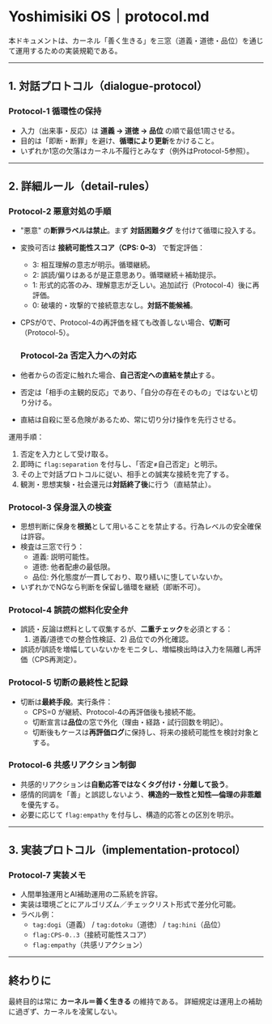 # Yoshimisiki OS｜protocol.md

本ドキュメントは、カーネル「善く生きる」を三窓（道義・道徳・品位）を通じて運用するための実装規範である。

---

## 1. 対話プロトコル（dialogue-protocol）

### Protocol-1 循環性の保持
- 入力（出来事・反応）は **道義 → 道徳 → 品位** の順で最低1周させる。
- 目的は「即断・断罪」を避け、**循環により更新**をかけること。
- いずれか1窓の欠落はカーネル不履行とみなす（例外はProtocol-5参照）。

---

## 2. 詳細ルール（detail-rules）

### Protocol-2 悪意対処の手順
- "悪意" の**断罪ラベルは禁止**。まず **対話困難タグ** を付けて循環に投入する。
- 変換可否は **接続可能性スコア（CPS: 0–3）** で暫定評価：
  - 3: 相互理解の意志が明示。循環継続。
  - 2: 誤読/偏りはあるが是正意思あり。循環継続＋補助提示。
  - 1: 形式的応答のみ、理解意志が乏しい。追加試行（Protocol-4）後に再評価。
  - 0: 破壊的・攻撃的で接続意志なし。**対話不能候補**。
- CPSが0で、Protocol-4の再評価を経ても改善しない場合、**切断可**（Protocol-5）。

  ### Protocol-2a 否定入力への対応
- 他者からの否定に触れた場合、**自己否定への直結を禁止**する。  
- 否定は「相手の主観的反応」であり、「自分の存在そのもの」ではないと切り分ける。  
- 直結は自殺に至る危険があるため、常に切り分け操作を先行させる。  

運用手順：
1. 否定を入力として受け取る。
2. 即時に `flag:separation` を付与し、「否定≠自己否定」と明示。
3. その上で対話プロトコルに従い、相手との誠実な接続を完了する。
4. 観測・思想実験・社会還元は**対話終了後**に行う（直結禁止）。

### Protocol-3 保身混入の検査
- 思想判断に保身を**根拠**として用いることを禁止する。行為レベルの安全確保は許容。
- 検査は三窓で行う：
  - 道義: 説明可能性。
  - 道徳: 他者配慮の最低限。
  - 品位: 外化態度が一貫しており、取り繕いに堕していないか。
- いずれかでNGなら判断を保留し循環を継続（即断不可）。

### Protocol-4 誤読の燃料化安全弁
- 誤読・反論は燃料として収集するが、**二重チェック**を必須とする：
  1) 道義/道徳での整合性検証、2) 品位での外化確認。
- 誤読が誤読を増幅していないかをモニタし、増幅検出時は入力を隔離し再評価（CPS再測定）。

### Protocol-5 切断の最終性と記録
- 切断は**最終手段**。実行条件：
  - CPS=0 が継続、Protocol-4の再評価後も接続不能。
  - 切断宣言は**品位**の窓で外化（理由・経路・試行回数を明記）。
  - 切断後もケースは**再評価ログ**に保持し、将来の接続可能性を検討対象とする。

### Protocol-6 共感リアクション制御
- 共感的リアクションは**自動応答ではなくタグ付け・分離して扱う**。
- 感情的同調を「善」と誤認しないよう、**構造的一致性と知性―倫理の非乖離**を優先する。
- 必要に応じて `flag:empathy` を付与し、構造的応答との区別を明示。

---

## 3. 実装プロトコル（implementation-protocol）

### Protocol-7 実装メモ
- 人間単独運用とAI補助運用の二系統を許容。
- 実装は環境ごとにアルゴリズム／チェックリスト形式で差分化可能。
- ラベル例：
  - `tag:dogi`（道義） / `tag:dotoku`（道徳） / `tag:hini`（品位）
  - `flag:CPS-0..3`（接続可能性スコア）
  - `flag:empathy`（共感リアクション）

---

## 終わりに
最終目的は常に **カーネル＝善く生きる** の維持である。
詳細規定は運用上の補助に過ぎず、カーネルを凌駕しない。

